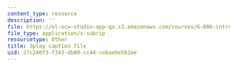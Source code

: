 ```yaml
---
content_type: resource
description: ''
file: https://ol-ocw-studio-app-qa.s3.amazonaws.com/courses/6-006-introduction-to-algorithms-fall-2011/27c240f3f343db80cc44ce6aebe5b1ee_IFrvgSvZA0I.srt
file_type: application/x-subrip
resourcetype: Other
title: 3play caption file
uid: 27c240f3-f343-db80-cc44-ce6aebe5b1ee
---
```

